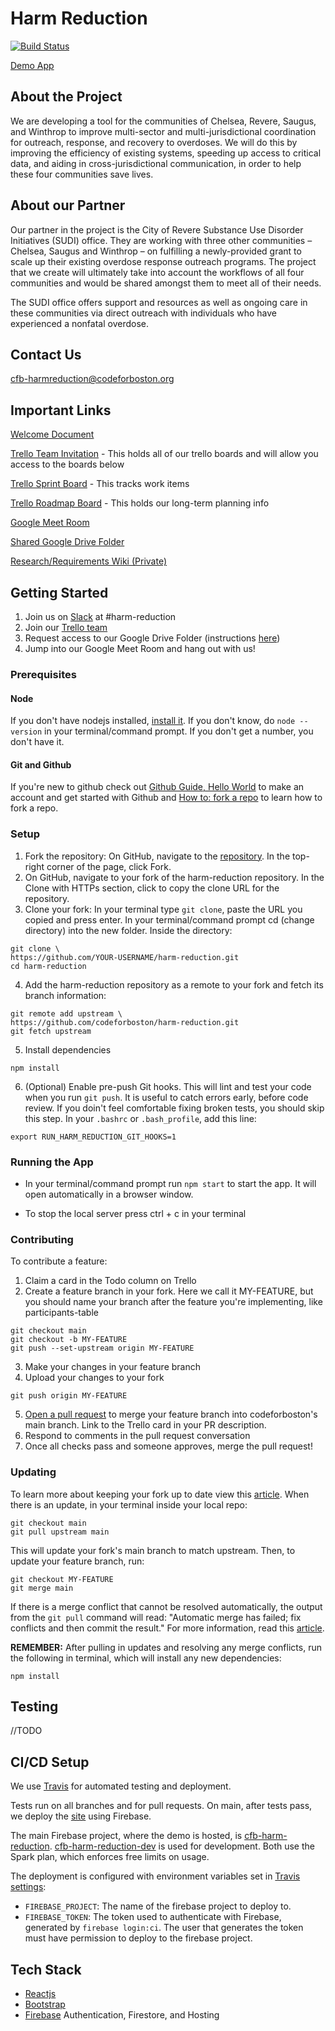 # Harm Reduction

[![Build Status](https://travis-ci.org/codeforboston/harm-reduction.svg?branch=main)](https://travis-ci.org/codeforboston/harm-reduction)

[Demo App](https://cfb-harm-reduction.web.app/)

## About the Project

We are developing a tool for the communities of Chelsea, Revere, Saugus, and Winthrop to improve multi-sector and multi-jurisdictional coordination for outreach, response, and recovery to overdoses. We will do this by improving the efficiency of existing systems, speeding up access to critical data, and aiding in cross-jurisdictional communication, in order to help these four communities save lives.

## About our Partner

Our partner in the project is the City of Revere Substance Use Disorder Initiatives (SUDI) office. They are working with three other communities – Chelsea, Saugus and Winthrop – on fulfilling a newly-provided grant to scale up their existing overdose response outreach programs. The project that we create will ultimately take into account the workflows of all four communities and would be shared amongst them to meet all of their needs.

The SUDI office offers support and resources as well as ongoing care in these communities via direct outreach with individuals who have experienced a nonfatal overdose.

## Contact Us

[cfb-harmreduction@codeforboston.org](mailto:cfb-harmreduction@codeforboston.org)

## Important Links

[Welcome Document](https://docs.google.com/document/d/1_yO1GpPvAFnRMpydOWtpd19yDq7Tr0t0ZJdet0WwJpY/edit?usp=sharing)

[Trello Team Invitation](https://trello.com/invite/harmreduction5/a5e5db4b0884d3571a19fbc34a01bd85) - This holds all of our trello boards and will allow you access to the boards below

[Trello Sprint Board](https://trello.com/b/E93Cmx9n/harm-reduction) - This tracks work items

[Trello Roadmap Board](https://trello.com/b/V3pZZWe1/harm-reduction-roadmap) - This holds our long-term planning info

[Google Meet Room](http://www.codeforboston.org/rooms/harmreduction)

[Shared Google Drive Folder](https://drive.google.com/drive/folders/14Q1e3VCWJSqldykqSxwEAwAdSq6dMnl3?usp=sharing)

[Research/Requirements Wiki (Private)](https://github.com/maiam6242/harm-reduction-docs)

## Getting Started

1. Join us on [Slack](http://slack.codeforboston.org) at #harm-reduction
2. Join our [Trello team](https://trello.com/invite/harmreduction5/4a6466181478029467025ae1cd685b1f)
3. Request access to our Google Drive Folder (instructions [here](https://docs.google.com/document/d/1_yO1GpPvAFnRMpydOWtpd19yDq7Tr0t0ZJdet0WwJpY/edit#heading=h.sve3pgxt3iph))
4. Jump into our Google Meet Room and hang out with us!

### Prerequisites

#### Node

If you don't have nodejs installed, [install it](https://nodejs.org/en/download/). If you don't know, do `node --version` in your terminal/command prompt. If you don't get a number, you don't have it.

#### Git and Github

If you're new to github check out [Github Guide, Hello World](https://guides.github.com/activities/hello-world/) to make an account and get started with Github and [How to: fork a repo](https://help.github.com/articles/fork-a-repo/) to learn how to fork a repo.

### Setup

1. Fork the repository: On GitHub, navigate to the [repository](https://github.com/codeforboston/harm-reduction). In the top-right corner of the page, click Fork.
2. On GitHub, navigate to your fork of the harm-reduction repository. In the Clone with HTTPs section, click to copy the clone URL for the repository.
3. Clone your fork: In your terminal type `git clone`, paste the URL you copied and press enter. In your terminal/command prompt cd (change directory) into the new folder. Inside the directory:

```
git clone \
https://github.com/YOUR-USERNAME/harm-reduction.git
cd harm-reduction
```

4. Add the harm-reduction repository as a remote to your fork and fetch its branch information:

```
git remote add upstream \
https://github.com/codeforboston/harm-reduction.git
git fetch upstream
```

5. Install dependencies

```
npm install
```

6. (Optional) Enable pre-push Git hooks. This will lint and test your code when you run `git push`. It is useful to catch errors early, before code review. If you doin't feel comfortable fixing broken tests, you should skip this step. In your `.bashrc` or `.bash_profile`, add this line:

```
export RUN_HARM_REDUCTION_GIT_HOOKS=1
```

### Running the App

- In your terminal/command prompt run `npm start` to start the app. It will open automatically in a browser window.

- To stop the local server press ctrl + c in your terminal

### Contributing

To contribute a feature:

1. Claim a card in the Todo column on Trello
2. Create a feature branch in your fork. Here we call it MY-FEATURE, but you should name your branch after the feature you're implementing, like participants-table

```
git checkout main
git checkout -b MY-FEATURE
git push --set-upstream origin MY-FEATURE
```

3. Make your changes in your feature branch
4. Upload your changes to your fork

```
git push origin MY-FEATURE
```

5. [Open a pull request](https://github.com/codeforboston/harm-reduction/compare) to merge your feature branch into codeforboston's main branch. Link to the Trello card in your PR description.
6. Respond to comments in the pull request conversation
7. Once all checks pass and someone approves, merge the pull request!

### Updating

To learn more about keeping your fork up to date view this [article](https://help.github.com/articles/syncing-a-fork/). When there is an update, in your terminal inside your local repo:

```
git checkout main
git pull upstream main
```

This will update your fork's main branch to match upstream. Then, to update your feature branch, run:

```
git checkout MY-FEATURE
git merge main
```

If there is a merge conflict that cannot be resolved automatically, the output from the `git pull` command will read: "Automatic merge has failed; fix conflicts and then commit the result." For more information, read this [article](https://help.github.com/articles/resolving-a-merge-conflict-using-the-command-line/).

**REMEMBER:** After pulling in updates and resolving any merge conflicts, run the following in terminal, which will install any new dependencies:

```
npm install
```

## Testing

//TODO

## CI/CD Setup

We use [Travis](https://travis-ci.org/github/codeforboston/harm-reduction) for automated testing and deployment.

Tests run on all branches and for pull requests. On main, after tests pass, we deploy the [site](https://cfb-harm-reduction.web.app/) using Firebase. 

The main Firebase project, where the demo is hosted, is [cfb-harm-reduction](https://console.firebase.google.com/project/cfb-harm-reduction). [cfb-harm-reduction-dev](https://console.firebase.google.com/project/cfb-harm-reduction) is used for development. Both use the Spark plan, which enforces free limits on usage. 

The deployment is configured with environment variables set in [Travis settings](https://travis-ci.org/github/codeforboston/harm-reduction/settings):

- `FIREBASE_PROJECT`: The name of the firebase project to deploy to.
- `FIREBASE_TOKEN`: The token used to authenticate with Firebase, generated by `firebase login:ci`. The user that generates the token must have permission to deploy to the firebase project.

## Tech Stack

- [Reactjs](https://facebook.github.io/react/docs/react-api.html)
- [Bootstrap](https://react-bootstrap.github.io/)
- [Firebase](https://firebase.google.com/docs/guides) Authentication, Firestore, and Hosting
